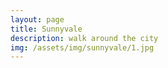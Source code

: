 ```yaml
---
layout: page
title: Sunnyvale
description: walk around the city
img: /assets/img/sunnyvale/1.jpg
---
```



<div class="img_row">
    <img class="col one left" src="{{ site.baseurl }}/assets/img/sunnyvale/1.jpg" alt="" title="example image"/>
    <img class="col one left" src="{{ site.baseurl }}/assets/img/sunnyvale/2.jpg" alt="" title="example image"/>
    <img class="col one left" src="{{ site.baseurl }}/assets/img/sunnyvale/3.jpg" alt="" title="example image"/>
</div>
<div class="img_row">
    <img class="col one left" src="{{ site.baseurl }}/assets/img/sunnyvale/4.jpg" alt="" title="example image"/>
    <img class="col one left" src="{{ site.baseurl }}/assets/img/sunnyvale/9.jpg" alt="" title="example image"/>
    <img class="col one right" src="{{ site.baseurl }}/assets/img/sunnyvale/5.jpg" alt="" title="example image"/>
</div>
<div class="img_row">
    <img class="col one left" src="{{ site.baseurl }}/assets/img/sunnyvale/6.jpg" alt="" title="example image"/>
    <img class="col one left" src="{{ site.baseurl }}/assets/img/sunnyvale/7.jpg" alt="" title="example image"/>
    <img class="col one left" src="{{ site.baseurl }}/assets/img/sunnyvale/8.jpg" alt="" title="example image"/>
</div>
